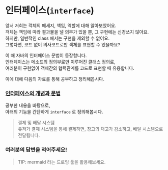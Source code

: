# 인터페이스(`interface`)
앞서 저희는 객체의 메세지, 책임, 역할에 대해 알아보았어요.  
객체는 책임에 따라 결과물을 낼 의무가 있을 뿐, 그 구현에는 신경쓰지 않아요.  
하지만, 일반적인 class 에서는 구현을 제외할 수 없어요.  
그렇다면, 코드 없이 의사코드로만 객체를 표현할 수 있을까요? 
  
이 때 자바의 인터페이스 문법이 등장합니다.  
인터페이스는 메소드의 정의부로만 이루어진 클래스 정의로,  
여러분이 구현없이 객체간의 협력관계를 코드로 표현할 때 유용합니다.

이에 대해 다음의 자료를 통해 공부하고 정리해봅시다.

### [인터페이스의 개념과 문법](https://inpa.tistory.com/entry/JAVA-%E2%98%95-%EC%9D%B8%ED%84%B0%ED%8E%98%EC%9D%B4%EC%8A%A4Interface%EC%9D%98-%EC%A0%95%EC%84%9D-%ED%83%84%ED%83%84%ED%95%98%EA%B2%8C-%EA%B0%9C%EB%85%90-%EC%A0%95%EB%A6%AC#%EC%9D%B8%ED%84%B0%ED%8E%98%EC%9D%B4%EC%8A%A4_%EB%8F%85%EB%A6%BD_%ED%8C%8C%EC%9D%BC)

공부한 내용을 바탕으로,  
아래의 기능을 간단하게 `interface` 로 정의해봅시다.

> 결제 및 배달 시스템  
> 유저가 결제 시스템을 통해 결제하면, 창고의 재고가 감소하고, 배달 시스템으로 전달됩니다.   


### 여러분의 답변을 적어주세요!
> TIP: mermaid 라는 드로잉 툴을 활용해보세요.